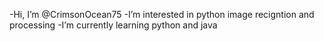 -Hi, I’m @CrimsonOcean75 
-I’m interested in python image recigntion and processing
-I’m currently learning python and java




